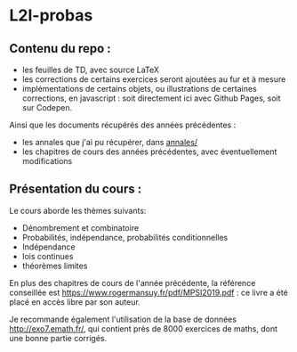 L2I-probas
==========

Contenu du repo :
-----

- les feuilles de TD, avec source LaTeX
- les corrections de certains exercices seront ajoutées au fur et à mesure
- implémentations de certains objets, ou illustrations de certaines corrections, en javascript : soit directement ici avec Github Pages, soit sur Codepen.

Ainsi que les documents récupérés des années précédentes :

- les annales que j'ai pu récupérer, dans [annales/](https://github.com/dmegy/L2I-probas/tree/main/annales)
- les chapitres de cours des années précédentes, avec éventuellement modifications

Présentation du cours :
-----

Le cours aborde les thèmes suivants:

- Dénombrement et combinatoire
- Probabilités, indépendance, probabilités conditionnelles
- Indépendance
- lois continues
- théorèmes limites

En plus des chapitres de cours de l'année précédente, la référence conseillée est https://www.rogermansuy.fr/pdf/MPSI2019.pdf : ce livre a été placé en accès libre par son auteur.

Je recommande également l'utilisation de la base de données http://exo7.emath.fr/, qui contient près de 8000 exercices de maths, dont une bonne partie corrigés.


